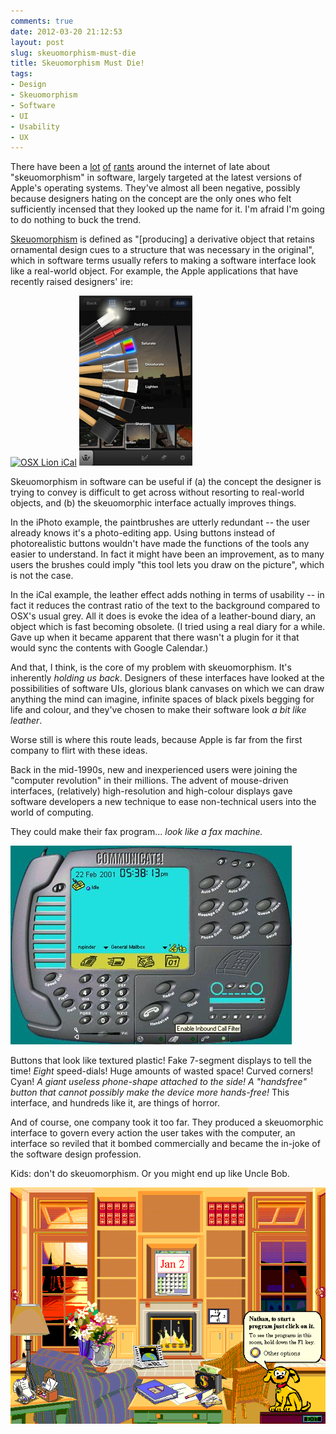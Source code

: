 ```yaml
---
comments: true
date: 2012-03-20 21:12:53
layout: post
slug: skeuomorphism-must-die
title: Skeuomorphism Must Die!
tags:
- Design
- Skeuomorphism
- Software
- UI
- Usability
- UX
---
```


There have been a [lot](http://appadvice.com/appnn/2012/03/quickadvice-iphoto) [of](http://www.andymangold.com/skeuomorphism-the-opiate-of-the-people/) [rants](http://kaishinlab.com/2011/07/skeuomorphism-in-ui-design/) around the internet of late about "skeuomorphism" in software, largely targeted at the latest versions of Apple's operating systems.  They've almost all been negative, possibly because designers hating on the concept are the only ones who felt sufficiently incensed that they looked up the name for it.  I'm afraid I'm going to do nothing to buck the trend.

[Skeuomorphism](https://en.wikipedia.org/wiki/Skeuomorphism) is defined as "[producing] a derivative object that retains ornamental design cues to a structure that was necessary in the original", which in software terms usually refers to making a software interface look like a real-world object.  For example, the Apple applications that have recently raised designers' ire:

[![OSX Lion iCal](/img/img/blog/2012/03/264182-apple-mac-os-x-lion-10-7-calendar-daily1.jpg)](/img/blog/2012/03/264182-apple-mac-os-x-lion-10-7-calendar-daily.jpg) [![iOS 5 iPhoto](/blog/2012/03/IMG_53781.jpeg)](/img/blog/2012/03/IMG_5378.jpeg)

Skeuomorphism in software can be useful if (a) the concept the designer is trying to convey is difficult to get across without resorting to real-world objects, and (b) the skeuomorphic interface actually improves things.

In the iPhoto example, the paintbrushes are utterly redundant -- the user already knows it's a photo-editing app.  Using buttons instead of photorealistic buttons wouldn't have made the functions of the tools any easier to understand. In fact it might have been an improvement, as to many users the brushes could imply "this tool lets you draw on the picture", which is not the case.

In the iCal example, the leather effect adds nothing in terms of usability -- in fact it reduces the contrast ratio of the text to the background compared to OSX's usual grey.  All it does is evoke the idea of a leather-bound diary, an object which is fast becoming obsolete.  (I tried using a real diary for a while.  Gave up when it became apparent that there wasn't a plugin for it that would sync the contents with Google Calendar.)

And that, I think, is the core of my problem with skeuomorphism.  It's inherently _holding us back_.  Designers of these interfaces have looked at the possibilities of software UIs, glorious blank canvases on which we can draw anything the mind can imagine, infinite spaces of black pixels begging for life and colour, and they've chosen to make their software look _a bit like leather_.

Worse still is where this route leads, because Apple is far from the first company to flirt with these ideas.

Back in the mid-1990s, new and inexperienced users were joining the "computer revolution" in their millions.  The advent of mouse-driven interfaces, (relatively) high-resolution and high-colour displays gave software developers  a new technique to ease non-technical users into the world of computing.

They could make their fax program... _look like a fax machine._

[![Horrible 90s Fax App](/img/blog/2012/03/C10_UI.jpg)](/img/blog/2012/03/C10_UI.jpg)

Buttons that look like textured plastic!  Fake 7-segment displays to tell the time!  _Eight_ speed-dials!  Huge amounts of wasted space!  Curved corners!  Cyan!  _A giant useless phone-shape attached to the side!  A "handsfree" button that cannot possibly make the device more hands-free!_  This interface, and hundreds like it, are things of horror.

And of course, one company took it too far. They produced a skeuomorphic interface to govern every action the user takes with the computer, an interface so reviled that it bombed commercially and became the in-joke of the software design profession.

Kids: don't do skeuomorphism.  Or you might end up like Uncle Bob.

[![Microsoft Bob](/img/blog/2012/03/bobhome1p.png)](/img/blog/2012/03/bobhome1p.png)
